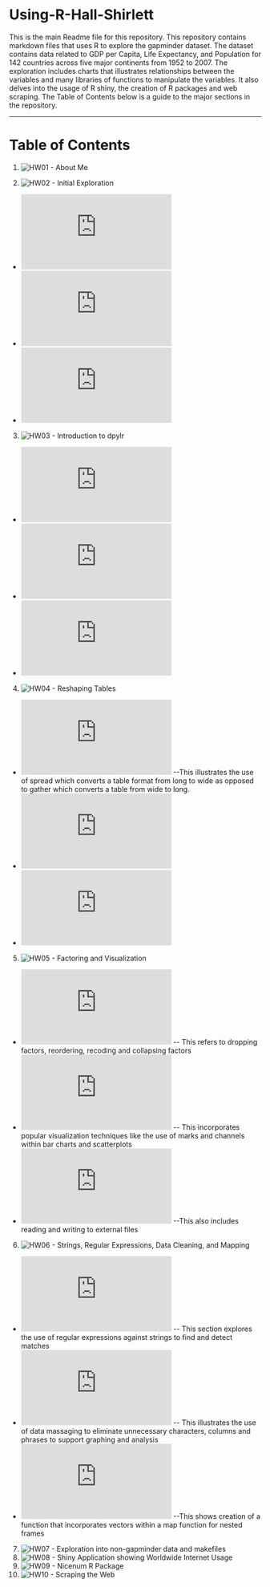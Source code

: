# Using-R-Hall-Shirlett


This is the main Readme file for this repository. This repository contains markdown files that uses R to explore the gapminder dataset. The dataset contains data related to GDP per Capita, Life Expectancy, and Population for 142 countries across five major continents from 1952 to 2007. The exploration includes charts that illustrates relationships between the variables and many libraries of functions to manipulate the variables. It also delves into the usage of R shiny, the creation of R packages and web scraping. The Table of Contents below is a guide to the major sections in the repository.

---
# Table of Contents
1.  ![HW01 - About Me](https://github.com/Shirlett/STAT545-hw01-Hall-Shirlett)

2. ![HW02 - Initial Exploration](https://github.com/Shirlett/STAT545-hw-Hall-Shirlett/tree/master/HW02)
  + ![Smell Test the Data](https://github.com/Shirlett/STAT545-hw-Hall-Shirlett/blob/master/HW02/Gapminder_Explore.md#smell-test-the-data)
  + ![Explore the Variables](https://github.com/Shirlett/STAT545-hw-Hall-Shirlett/blob/master/HW02/Gapminder_Explore.md#explore-individual-variables)
  + ![Scatterplots](https://github.com/Shirlett/STAT545-hw-Hall-Shirlett/blob/master/HW02/Gapminder_Explore.md#scatterplot)
3.  ![HW03 - Introduction to dpylr](https://github.com/Shirlett/STAT545-hw-Hall-Shirlett/tree/master/HW03)
  + ![Get the Maximum and Minimum Values](https://github.com/Shirlett/STAT545-hw-Hall-Shirlett/blob/master/HW03/STAT545A_HW03.md#get-the-maximum-and-minimum-of-gdp-per-capita-for-all-continents)
  + ![Find the spread of values](https://github.com/Shirlett/STAT545-hw-Hall-Shirlett/blob/master/HW03/STAT545A_HW03.md#look-at-the-spread-of-gdp-per-capita-within-the-continents)
  + ![Change of Variables over Time](https://github.com/Shirlett/STAT545-hw-Hall-Shirlett/blob/master/HW03/STAT545A_HW03.md#how-is-life-expectancy-changing-over-time-on-different-continents)
4.  ![HW04 - Reshaping Tables](https://github.com/Shirlett/STAT545-hw-Hall-Shirlett/tree/master/HW04)
  +  ![Spreading - Long to Wide](https://github.com/Shirlett/STAT545-hw-Hall-Shirlett/blob/master/HW04/STAT545-HW04.md#reshaping)
  --This illustrates the use of spread which converts a table format from long to wide as opposed to gather which converts a table from wide to long.
  +  ![Joining Tables](https://github.com/Shirlett/STAT545-hw-Hall-Shirlett/blob/master/HW04/STAT545-HW04.md#activity-1---explore-different-types-of-join-between-gapminder-and-new-dataframe)
  +  ![Merging and Matching Tables](https://github.com/Shirlett/STAT545-hw-Hall-Shirlett/blob/master/HW04/STAT545-HW04.md#activity-3---merging-and-matching)
5.  ![HW05 - Factoring and Visualization](https://github.com/Shirlett/STAT545-hw-Hall-Shirlett/tree/master/HW05)
  + ![Factor Management](https://github.com/Shirlett/STAT545-hw-Hall-Shirlett/blob/master/HW05/STAT545-HW05.md#factor-management) -- This refers to dropping factors, reordering, recoding and collapsing factors
  + ![Visualization Techniques](https://github.com/Shirlett/STAT545-hw-Hall-Shirlett/blob/master/HW05/STAT545-HW05.md#visualization)
  -- This incorporates popular visualization techniques like the use of marks and channels within bar charts and scatterplots
  + ![Graphic Devices](https://github.com/Shirlett/STAT545-hw-Hall-Shirlett/blob/master/HW05/STAT545-HW05.md#graphic-devices)
  --This also includes reading and writing to external files
6.  ![HW06 - Strings, Regular Expressions, Data Cleaning, and Mapping](https://github.com/Shirlett/STAT545-hw-Hall-Shirlett/tree/master/HW06)
  + ![Strings and Regular Expressions](https://github.com/Shirlett/STAT545-hw-Hall-Shirlett/blob/master/HW06/STAT545-HW06-Part1.md#string-basics) 
  -- This section explores the use of regular expressions against strings to find and detect matches
  + ![Data Cleaning](https://github.com/Shirlett/STAT545-hw-Hall-Shirlett/blob/master/HW06/STAT545-HW06-Part2.md#data-cleansing) 
  -- This illustrates the use of data massaging to eliminate unnecessary characters, columns and phrases to support graphing and analysis
  + ![Mapping](https://github.com/Shirlett/STAT545-hw-Hall-Shirlett/blob/master/HW06/STAT545-HW06-Part2.md#extraction-of-reverse-geographic-codes)
  --This shows creation of a function that incorporates vectors within a map function for nested frames
7.  ![HW07 - Exploration into non-gapminder data and makefiles](https://github.com/Shirlett/STAT545-hw-Hall-Shirlett/tree/master/HW07)
8.  ![HW08 - Shiny Application showing Worldwide Internet Usage](https://github.com/Shirlett/STAT545-hw-Hall-Shirlett/tree/master/HW08)
9.  ![HW09 - Nicenum R Package](https://github.com/Shirlett/STAT545-hw-Hall-Shirlett/tree/master/HW09)
10.  ![HW10 - Scraping the Web](https://github.com/Shirlett/STAT545-hw-Hall-Shirlett/tree/master/HW10)
